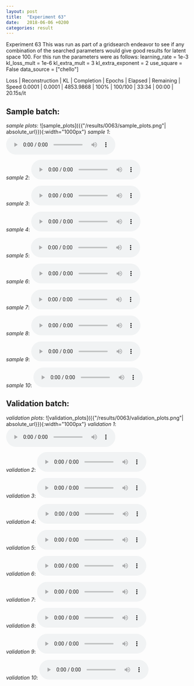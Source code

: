 ```yaml
---
layout: post
title:  "Experiment 63"
date:   2018-06-06 +0200
categories: result
---
```

Experiment 63
This was run as part of a gridsearch endeavor to see if any combination of the searched parameters would give good results for latent space 100.
For this run the parameters were as follows:
learning_rate = 1e-3
kl_loss_mult = 1e-6
kl_extra_mult = 3
kl_extra_exponent = 2
use_square = False
data_source = ["chello"]

Loss | Reconstruction | KL | Completion | Epochs | Elapsed | Remaining | Speed
0.0001 | 0.0001 | 4853.9868 | 100% | 100/100 | 33:34 | 00:00 | 20.15s/it



## **Sample batch**:
_sample plots_:
![sample_plots]({{"/results/0063/sample_plots.png"| absolute_url}}){:width="1000px"}
_sample 1_:
<audio src="/ResultsOverview/results/0063/sample_1.wav" controls preload></audio>

_sample 2_:
<audio src="/ResultsOverview/results/0063/sample_2.wav" controls preload></audio>

_sample 3_:
<audio src="/ResultsOverview/results/0063/sample_3.wav" controls preload></audio>

_sample 4_:
<audio src="/ResultsOverview/results/0063/sample_4.wav" controls preload></audio>

_sample 5_:
<audio src="/ResultsOverview/results/0063/sample_5.wav" controls preload></audio>

_sample 6_:
<audio src="/ResultsOverview/results/0063/sample_6.wav" controls preload></audio>

_sample 7_:
<audio src="/ResultsOverview/results/0063/sample_7.wav" controls preload></audio>

_sample 8_:
<audio src="/ResultsOverview/results/0063/sample_8.wav" controls preload></audio>

_sample 9_:
<audio src="/ResultsOverview/results/0063/sample_9.wav" controls preload></audio>

_sample 10_:
<audio src="/ResultsOverview/results/0063/sample_10.wav" controls preload></audio>

## **Validation batch**:
_validation plots_:
![validation_plots]({{"/results/0063/validation_plots.png"| absolute_url}}){:width="1000px"}
_validation 1_:
<audio src="/ResultsOverview/results/0063/validation_1.wav" controls preload></audio>

_validation 2_:
<audio src="/ResultsOverview/results/0063/validation_2.wav" controls preload></audio>

_validation 3_:
<audio src="/ResultsOverview/results/0063/validation_3.wav" controls preload></audio>

_validation 4_:
<audio src="/ResultsOverview/results/0063/validation_4.wav" controls preload></audio>

_validation 5_:
<audio src="/ResultsOverview/results/0063/validation_5.wav" controls preload></audio>

_validation 6_:
<audio src="/ResultsOverview/results/0063/validation_6.wav" controls preload></audio>

_validation 7_:
<audio src="/ResultsOverview/results/0063/validation_7.wav" controls preload></audio>

_validation 8_:
<audio src="/ResultsOverview/results/0063/validation_8.wav" controls preload></audio>

_validation 9_:
<audio src="/ResultsOverview/results/0063/validation_9.wav" controls preload></audio>

_validation 10_:
<audio src="/ResultsOverview/results/0063/validation_10.wav" controls preload></audio>
